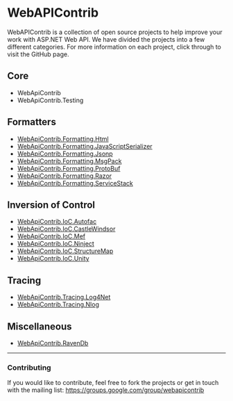 # WebAPIContrib

WebAPIContrib is a collection of open source projects to help improve your work with ASP.NET Web API. We have divided the projects into a few different categories. For more information on each project, click through to visit the GitHub page.

## Core

* WebApiContrib
* WebApiContrib.Testing

## Formatters

* [WebApiContrib.Formatting.Html](http://github.com/WebApiContrib/WebApiContrib.Formatting.Html)
* [WebApiContrib.Formatting.JavaScriptSerializer](http://github.com/WebApiContrib/WebApiContrib.JavaScripotSerializer)
* [WebApiContrib.Formatting.Jsonp](http://github.com/WebApiContrib/WebApiContrib.Formatting.Jsonp)
* [WebApiContrib.Formatting.MsgPack](http://github.com/WebApiContrib/WebApiContrib.Formatting.MsgPack)
* [WebApiContrib.Formatting.ProtoBuf](http://github.com/WebApiContrib/WebApiContrib.Formatting.ProtoBuf)
* [WebApiContrib.Formatting.Razor](http://github.com/WebApiContrib/WebApiContrib.Formatting.Razor)
* [WebApiContrib.Formatting.ServiceStack](http://github.com/WebApiContrib/WebApiContrib.Formatting.ServiceStack)

## Inversion of Control

* [WebApiContrib.IoC.Autofac](http://github.com/WebApiContrib/WebApiContrib.IoC.Autofac)
* [WebApiContrib.IoC.CastleWindsor](http://github.com/WebApiContrib/WebApiContrib.IoC.CastleWindsor)
* [WebApiContrib.IoC.Mef](http://github.com/WebApiContrib/WebApiContrib.IoC.Mef)
* [WebApiContrib.IoC.Ninject](http://github.com/WebApiContrib/WebApiContrib.IoC.Ninject)
* [WebApiContrib.IoC.StructureMap](http://github.com/WebApiContrib/WebApiContrib.IoC.StructureMap)
* [WebApiContrib.IoC.Unity](http://github.com/WebApiContrib/WebApiContrib.IoC.Unity)

## Tracing

* [WebApiContrib.Tracing.Log4Net](http://github.com/WebApiContrib/WebApiContrib.Tracing.Log4Net)
* [WebApiContrib.Tracing.Nlog](http://github.com/WebApiContrib/WebApiContrib.Tracing.Nlog)

## Miscellaneous

* [WebApiContrib.RavenDb](http://github.com/WebApiContrib/WebApiContrib.RavenDb)

---

### Contributing
If you would like to contribute, feel free to fork the projects or get in touch with the mailing list: https://groups.google.com/group/webapicontrib
